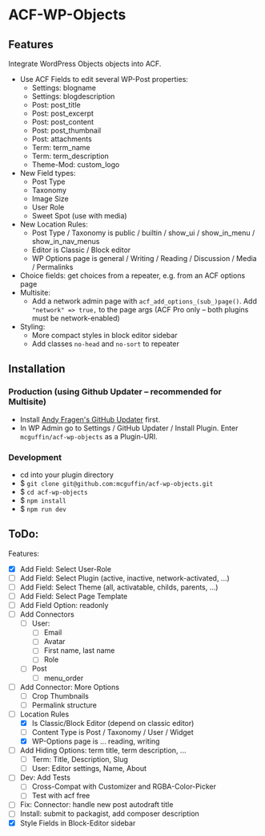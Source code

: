ACF-WP-Objects
===============

Features
--------
Integrate WordPress Objects objects into ACF.
 - Use ACF Fields to edit several WP-Post properties:
   - Settings: blogname
   - Settings: blogdescription
   - Post: post_title
   - Post: post_excerpt
   - Post: post_content
   - Post: post_thumbnail
   - Post: attachments
   - Term: term_name
   - Term: term_description
   - Theme-Mod: custom_logo
 - New Field types:
    - Post Type
    - Taxonomy
    - Image Size
    - User Role
    - Sweet Spot (use with media)
 - New Location Rules:
    - Post Type / Taxonomy is public / builtin / show_ui / show_in_menu / show_in_nav_menus
    - Editor is Classic / Block editor
    - WP Options page is general / Writing / Reading / Discussion / Media / Permalinks
 - Choice fields: get choices from a repeater, e.g. from an ACF options page
 - Multisite: 
   - Add a network admin page with `acf_add_options_(sub_)page()`. Add `"network" => true,` to the page args (ACF Pro only – both plugins must be network-enabled)
 - Styling:
   - More compact styles in block editor sidebar
   - Add classes `no-head` and `no-sort` to repeater


Installation
------------

### Production (using Github Updater – recommended for Multisite)
 - Install [Andy Fragen's GitHub Updater](https://github.com/afragen/github-updater) first.
 - In WP Admin go to Settings / GitHub Updater / Install Plugin. Enter `mcguffin/acf-wp-objects` as a Plugin-URI.

### Development
 - cd into your plugin directory
 - $ `git clone git@github.com:mcguffin/acf-wp-objects.git`
 - $ `cd acf-wp-objects`
 - $ `npm install`
 - $ `npm run dev`



ToDo:
-----
Features:
 - [x] Add Field: Select User-Role
 - [ ] Add Field: Select Plugin (active, inactive, network-activated, ...)
 - [ ] Add Field: Select Theme (all, activatable, childs, parents, ...)
 - [ ] Add Field: Select Page Template
 - [ ] Add Field Option: readonly
 - [ ] Add Connectors
   - [ ] User:
     - [ ] Email
     - [ ] Avatar
     - [ ] First name, last name
     - [ ] Role
   - [ ] Post
     - [ ] menu_order
 - [ ] Add Connector: More Options
   - [ ] Crop Thumbnails
   - [ ] Permalink structure
 - [ ] Location Rules
   - [x] Is Classic/Block Editor (depend on classic editor)
   - [ ] Content Type is Post / Taxonomy / User / Widget
   - [x] WP-Options page is ... reading, writing 
 - [ ] Add Hiding Options: term title, term description, ...
   - [ ] Term: Title, Description, Slug
   - [ ] User: Editor settings, Name, About
 - [ ] Dev: Add Tests
   - [ ] Cross-Compat with Customizer and RGBA-Color-Picker
   - [ ] Test with acf free
 - [ ] Fix: Connector: handle new post autodraft title
 - [ ] Install: submit to packagist, add composer description
 - [x] Style Fields in Block-Editor sidebar
